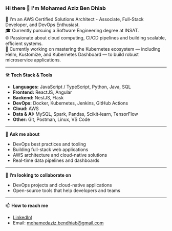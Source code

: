 ### Hi there 👋 I'm Mohamed Aziz Ben Dhiab

🚀 I'm an AWS Certified Solutions Architect - Associate, Full-Stack Developer, and DevOps Enthusiast.  
🎓 Currently pursuing a Software Engineering degree at INSAT.  
🌐 Passionate about cloud computing, CI/CD pipelines and building scalable, efficient systems.  
🔧 Currently working on mastering the Kubernetes ecosystem — including Helm, Kustomize, and Kubernetes Dashboard — to build robust microservice applications.

---

🛠️ **Tech Stack & Tools**

- **Languages:** JavaScript / TypeScript, Python, Java, SQL  
- **Frontend:** ReactJS, Angular  
- **Backend:** NestJS, Flask  
- **DevOps:** Docker, Kubernetes, Jenkins, GitHub Actions  
- **Cloud:** AWS  
- **Data & AI:** MySQL, Spark, Pandas, Scikit-learn, TensorFlow  
- **Other:** Git, Postman, Linux, VS Code

---

💬 **Ask me about**

- DevOps best practices and tooling  
- Building full-stack web applications  
- AWS architecture and cloud-native solutions  
- Real-time data pipelines and dashboards

---

👯 **I’m looking to collaborate on**

- DevOps projects and cloud-native applications  
- Open-source tools that help developers and teams

---

📫 **How to reach me**

- [LinkedIn](https://www.linkedin.com/in/mohamed-aziz-ben-dhiab-294b96264/))  
- Email: mohamedaziz.bendhiab@gmail.com  



